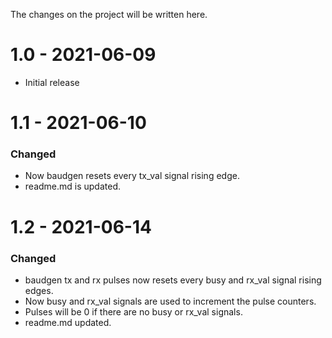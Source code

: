 The changes on the project will be written here.

# 1.0 - 2021-06-09
- Initial release

# 1.1 - 2021-06-10

### Changed

- Now baudgen resets every tx_val signal rising edge.
- readme.md is updated.

# 1.2 - 2021-06-14

### Changed

- baudgen tx and rx pulses now resets every busy and rx_val signal rising edges.
- Now busy and rx_val signals are used to increment the pulse counters. 
- Pulses will be 0 if there are no busy or rx_val signals.
- readme.md updated.